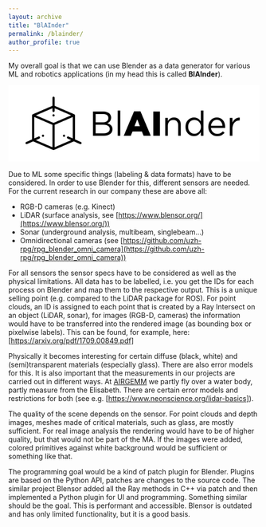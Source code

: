 ```yaml
---
layout: archive
title: "BlAInder"
permalink: /blainder/
author_profile: true
---
```


My overall goal is that we can use Blender as a data generator for various ML and robotics applications (in my head this is called **BlAInder**). 

![alt text](../images/blainder_sw.png "BlAInder Logo")


Due to ML some specific things (labeling & data formats) have to be considered. In order to use Blender for this, different sensors are needed. For the current research in our company these are above all:

- RGB-D cameras (e.g. Kinect)
- LiDAR (surface analysis, see [https://www.blensor.org/](https://www.blensor.org/))
- Sonar (underground analysis, multibeam, singlebeam...)
- Omnidirectional cameras (see [https://github.com/uzh-rpg/rpg_blender_omni_camera](https://github.com/uzh-rpg/rpg_blender_omni_camera))

For all sensors the sensor specs have to be considered as well as the physical limitations. All data has to be labelled, i.e. you get the IDs for each process on Blender and map them to the respective output. This is a unique selling point (e.g. compared to the LiDAR package for ROS). For point clouds, an ID is assigned to each point that is created by a Ray Intersect on an object (LiDAR, sonar), for images (RGB-D, cameras) the information would have to be transferred into the rendered image (as bounding box or pixelwise labels). This can be found, for example, here: [https://arxiv.org/pdf/1709.00849.pdf]

Physically it becomes interesting for certain diffuse (black, white) and (semi)transparent materials (especially glass). There are also error models for this. It is also important that the measurements in our projects are carried out in different ways. At [AIRGEMM](https://tu-freiberg.de/airgemm) we partly fly over a water body, partly measure from the Elisabeth. There are certain error models and restrictions for both (see e.g. [https://www.neonscience.org/lidar-basics]).

The quality of the scene depends on the sensor. For point clouds and depth images, meshes made of critical materials, such as glass, are mostly sufficient. For real image analysis the rendering would have to be of higher quality, but that would not be part of the MA. If the images were added, colored primitives against white background would be sufficient or something like that. 

The programming goal would be a kind of patch plugin for Blender. Plugins are based on the Python API, patches are changes to the source code. The similar project Blensor added all the Ray methods in C++ via patch and then implemented a Python plugin for UI and programming. Something similar should be the goal. This is performant and accessible. Blensor is outdated and has only limited functionality, but it is a good basis. 
